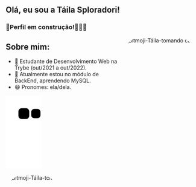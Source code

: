 ## Olá, eu sou a Táila Sploradori!

### 🚧Perfil em construção!👷🏼‍♀️

<img align="right" alt="Bitmoji-Táila-tomando café" height="200" style="border-radius:50px;" src="https://media.discordapp.net/attachments/966723153881600073/966723369208774686/espresso_drink.png?width=434&height=434" />

## Sobre mim:
* 🔭 Estudante de Desenvolvimento Web na Trybe (out/2021 a out/2022).
* 🌱 Atualmente estou no módulo de BackEnd, aprendendo MySQL.
* 😄 Pronomes: ela/dela.

<!-- <div align="left">
  <a href="https://github.com/TailaDS">
  <img height="180em" src="https://github-readme-stats.vercel.app/api?username=TailaDS&show_icons=true&theme=codeSTACKr&include_all_commits=true&count_private=true"/>
  <img height="180em" src="https://github-readme-stats.vercel.app/api/top-langs/?username=TailaDS&layout=compact&langs_count=7&theme=codeSTACKr"/>
</div> -->

![Snake animation](https://github.com/TailaDS/TailaDS/blob/output/github-contribution-grid-snake.svg)

<img align="left" alt="Bitmoji-Táila-tchau" height="200" style="border-radius:50px;" src="https://media.discordapp.net/attachments/966723153881600073/966723369892466698/waving_doorway.png?width=434&height=434" />
